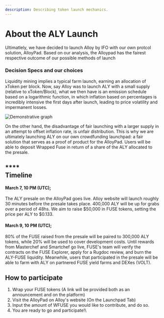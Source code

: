 ```yaml
---
description: Describing token launch mechanics.
---
```


# About the ALY Launch

Ultimatlely, we have decided to launch Alloy by IFO with our own protcol solution, AlloyPad. Based on our analysis, the Alloypad has the fairest respective outcome of our possible methods of launch

### Decision Specs and our choices

Liquidity mining implies a typical farm launch, earning an allocation of xToken per block. Now, say Alloy was to launch ALY with a small supply (relative to xToken/Block), what we then have is an emission schedule based on a logarithmic function, in which inflation based on percentages is incredibly intensive the first days after launch, leading to price volatility and impermanent losses.

![Demonstrative graph](.gitbook/assets/s.png)

On the other hand, the disadvantage of fair launching with a larger supply in an attempt to offset inflation rate, is unfair distribution. This is why we are ultimately launching ALY on our own crowdfunding launchpad: a fair solution that serves as a proof of product for the AlloyPad. Users will be able to deposit Wrapped Fuse in return of a share of the ALY allocated to the presale.

****\
**Timeline**
------------

####  March 7, 10 PM (UTC);

The ALY presale on the AlloyPad goes live. Alloy website will launch roughly 30 minutes before the presale takes place. 400,000 ALY will be up for grabs over a period of 48hs. We aim to raise $50,000 in FUSE tokens, setting the price per ALY to $0.133.

####  March 9, 10 PM (UTC);

80% of the FUSE raised from the presale will be paired to 300,000 ALY tokens, while 20% will be used to cover development costs. Until rewards from Masterchef and Smartchef go live, FUSE's team will verify the contracts on the FUSE Explorer, apply for a Rugdoc review, and burn the ALY-FUSE liquidity. Meanwhile, users that participated in the presale will be able to farm with ALY on partnered FUSE yield farms and DEXes (VOLT).

## How to participate

1. Wrap your FUSE tokens (A link will be provided both as an announcement and on the platform)
2. Visit the AlloyPad on Alloy's website (On the Launchpad Tab)
3. Input the amount of WFUSE you would like to contribute, and do so.
4. You are ready to go and participate!\

